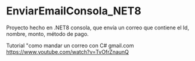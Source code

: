 # EnviarEmailConsola_NET8
Proyecto hecho en .NET8 consola, que envía un correo que contiene el Id, nombre, monto, método de pago.

Tutorial "como mandar un correo con C# gmail.com
https://www.youtube.com/watch?v=TvOfrZnaunQ